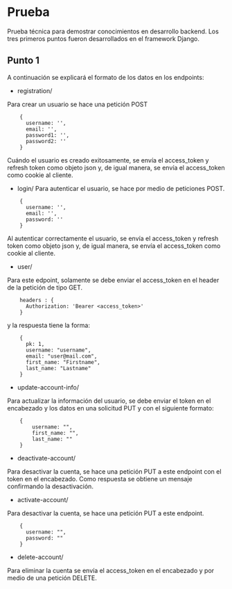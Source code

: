 # Prueba

Prueba técnica para demostrar conocimientos en desarrollo backend. Los tres primeros puntos fueron desarrollados en el
framework Django.

## Punto 1

A continuación se explicará el formato de los datos en los endpoints:

* registration/

Para crear un usuario se hace una petición POST
```
    {
      username: '',
      email: '',
      password1: '',
      password2: ''
    }
```

Cuándo el usuario es creado exitosamente, se envía el access_token y refresh token como objeto json y, de igual manera,
se envía el access_token como cookie al cliente.

* login/
Para autenticar el usuario, se hace por medio de peticiones POST.
```
    {
      username: '',
      email: '',
      password: ''
    }
```

Al autenticar correctamente el usuario, se envía el access_token y refresh token como objeto json y, de igual manera, se
envía el access_token como cookie al cliente.

* user/

Para este edpoint, solamente se debe enviar el access_token en el header de la petición de tipo GET.

```
    headers : {
      Authorization: 'Bearer <access_token>'
    }
```

y la respuesta tiene la forma:

```
    {
      pk: 1,
      username: "username",
      email: "user@mail.com",
      first_name: "Firstname",
      last_name: "Lastname"
    }
```

* update-account-info/

Para actualizar la información del usuario, se debe enviar el token en el encabezado y los datos en una solicitud PUT y
con el siguiente formato:

```
    {
        username: "",
        first_name: "",
        last_name: ""
    }
```

* deactivate-account/
  
Para desactivar la cuenta, se hace una petición PUT a este endpoint con el token en el encabezado. Como respuesta se
obtiene un mensaje confirmando la desactivación.

* activate-account/ 
  
Para desactivar la cuenta, se hace una petición PUT a este endpoint.

```
    {
      username: "",
      password: ""
    }
```

* delete-account/

Para eliminar la cuenta se envía el access_token en el encabezado y por medio de una petición DELETE.


